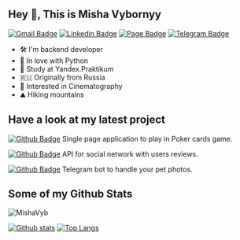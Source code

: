 ## Hey 👋, This is Misha Vybornyy

[![Gmail Badge](https://img.shields.io/badge/-vbrn.mv@gmail.com-c14438?style=flat&logo=Gmail&logoColor=white&link=mailto:vbrn.mv@gmail.com)](mailto:vbrn.mv@gmail.com)
[![Linkedin Badge](https://img.shields.io/badge/-mikhail_vybornyy-0072b1?style=flat&logo=Linkedin&logoColor=white&link=https://www.linkedin.com/in/mikhail-vybornyy-2a510a253/)](https://www.linkedin.com/in/mikhail-vybornyy-2a510a253/) 
[![Page Badge](https://img.shields.io/badge/persanal--page-web-blue?style=flat&link=https://mishavyb.github.io//)](https://mishavyb.github.io/) 
[![Telegram Badge](https://img.shields.io/badge/-mishaviborniy-blue?style=social&logo=telegram&link=https://t.me/mishaviborniy)](https://t.me/mishaviborniy) <p align='left'>
 

- 🛠 I'm backend developer
- 🐍 In love with Python
- 📖 Study at Yandex.Praktikum
- 🇷🇺 Originally from Russia
- 👀 Interested in Cinematography
- ⛰ Hiking mountains

## Have a look at my latest project
[![Github Badge](https://img.shields.io/badge/-Bizarre--Poker-lightgrey?style=flat&logo=github&logoColor=white&link=https://github.com/MishaVyb/bizarre-poker)](https://github.com/MishaVyb/bizarre-poker) Single page application to play in Poker cards game. 

[![Github Badge](https://img.shields.io/badge/-YaMDB-lightgrey?style=flat&logo=github&logoColor=white&link=https://github.com/MishaVyb/YaMDB)](https://github.com/MishaVyb/YaMDB) API for social network with users reviews. 

[![Github Badge](https://img.shields.io/badge/-BartBot-lightgrey?style=flat&logo=github&logoColor=white&link=https://github.com/MishaVyb/bart-bot)](https://github.com/MishaVyb/bart-bot) Telegram bot to handle your pet photos. 


## Some of my Github Stats
<p align=left> <img src=https://komarev.com/ghpvc/?username=MishaVyb alt=MishaVyb /> </p>

[![Github stats](https://github-readme-stats.vercel.app/api?username=MishaVyb&show_icons=true&include_all_commits=true)](https://github.com/MishaVyb/github-readme-stats)
[![Top Langs](https://github-readme-stats.vercel.app/api/top-langs/?username=MishaVyb&layout=compact)](https://github.com/MishaVyb/github-readme-stats)
